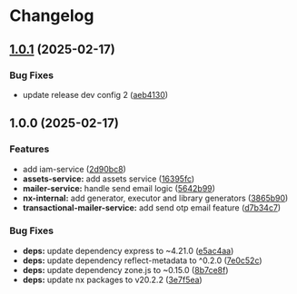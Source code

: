 # Changelog

## [1.0.1](https://github.com/ebizbase/ebizbase/compare/ebizbase-v1.0.0...ebizbase-v1.0.1) (2025-02-17)


### Bug Fixes

* update release dev config 2 ([aeb4130](https://github.com/ebizbase/ebizbase/commit/aeb4130e0efd1eb3faa4724b991a71f636f8cfd4))

## 1.0.0 (2025-02-17)


### Features

* add iam-service ([2d90bc8](https://github.com/ebizbase/ebizbase/commit/2d90bc8532c297f4e43c497199b628d23f849546))
* **assets-service:** add assets service ([16395fc](https://github.com/ebizbase/ebizbase/commit/16395fcd32a19ca208384edd0540ebf36010a45c))
* **mailer-service:** handle send email logic ([5642b99](https://github.com/ebizbase/ebizbase/commit/5642b99c290a7d0e53a3057355107eda27c3a5e6))
* **nx-internal:** add generator, executor and library generators ([3865b90](https://github.com/ebizbase/ebizbase/commit/3865b90d5ca48e9ac81d10331f75f61018e02a9c))
* **transactional-mailer-service:** add send otp email feature ([d7b34c7](https://github.com/ebizbase/ebizbase/commit/d7b34c7edc585f7db31f8d098d449b545afc1ca5))


### Bug Fixes

* **deps:** update dependency express to ~4.21.0 ([e5ac4aa](https://github.com/ebizbase/ebizbase/commit/e5ac4aa87881c190df52bb3ff3d0a49a8614e012))
* **deps:** update dependency reflect-metadata to ^0.2.0 ([7e0c52c](https://github.com/ebizbase/ebizbase/commit/7e0c52cfbcbea839e46fba755cb406c1e3cfd315))
* **deps:** update dependency zone.js to ~0.15.0 ([8b7ce8f](https://github.com/ebizbase/ebizbase/commit/8b7ce8fc33c71ebdd02497deb0e4636c945bfd33))
* **deps:** update nx packages to v20.2.2 ([3e7f5ea](https://github.com/ebizbase/ebizbase/commit/3e7f5ea500d4e9157dd45996725c29b29f76e278))
